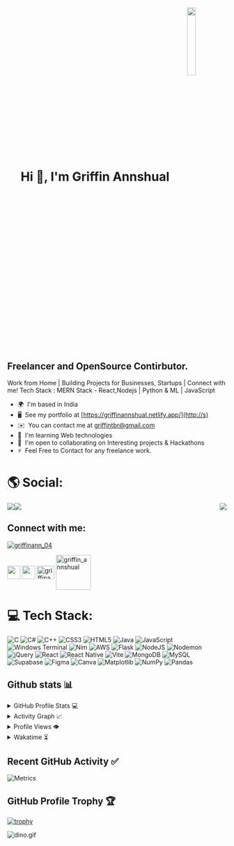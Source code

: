 
<h1 align="center"><b>Hi 👋, I'm Griffin Annshual</b><img align="center" width="20%" src="https://user-images.githubusercontent.com/74038190/212259476-c8a7ce08-99d8-428b-9227-c938d77eb651.png"></h1>

                                                                

Freelancer and OpenSource Contirbutor.
-------------------------------------

Work from Home | Building Projects for Businesses, Startups | Connect with me! Tech Stack : MERN Stack - React,Nodejs | Python & ML | JavaScript

*   🌍  I'm based in India
*   🖥️  See my portfolio at [https://griffinannshual.netlify.app/](http://s)
*   ✉️  You can contact me at [griffintbr@gmail.com](mailto:griffintbr@gmail.com)
*   🧠  I'm learning Web technologies
*   🤝  I'm open to collaborating on Interesting projects & Hackathons
*   ⚡  Feel Free to Contact for any freelance work.

# 🌎 Social:
<a href="https://www.github.com/GriffinAnnshual" target="_blank" rel="noreferrer"><img
                  src="https://img.shields.io/github/followers/GriffinAnnshual?logo=github&style=for-the-badge&color=84cc16&labelColor=14532d" /></a><a href="https://www.x.com/griffinann_04" target="_blank" rel="noreferrer"><img
                  src="https://img.shields.io/twitter/follow/griffinann_04?logo=twitter&style=for-the-badge&color=84cc16&labelColor=14532d"
                /></a>
<img align="right" src="https://user-images.githubusercontent.com/74038190/216649417-9acc58df-9186-4132-ad43-819a57babb67.gif">

<h2 align="left">Connect with me:</h3>  <p align="left"> <a href="https://twitter.com/griffinann_04" target="blank"><img src="https://img.shields.io/twitter/follow/griffinann_04?logo=twitter&style=for-the-badge" alt="griffinann_04" /></a> 
<p align="left">
<a styles="padding-left:3px" href="https://twitter.com/griffinann_04" target="blank"><img align="center" src="https://cdn-icons-png.flaticon.com/512/3670/3670151.png" height="30" width="30  " /></a>
<a styles="padding-left:3px" href="https://linkedin.com/in/https://www.linkedin.com/in/griffin-annshual-97b615232/" target="blank"><img align="center" src="https://cdn-icons-png.flaticon.com/512/3536/3536505.png" height="30" width="30" /></a>
<a styles="padding-left:3px"href="https://www.codechef.com/users/griffinann" target="blank"><img align="center" src="https://cdn.jsdelivr.net/npm/simple-icons@3.1.0/icons/codechef.svg" alt="griffinann" height="30" width="40" /></a>
<a styles="padding-left:3px" href="https://www.leetcode.com/griffin_annshual" target="blank"><img align="center" src="https://upload.wikimedia.org/wikipedia/commons/0/0a/LeetCode_Logo_black_with_text.svg" alt="griffin_annshual" height="80" width="80" /></a>
</p>


# 💻 Tech Stack:
![C](https://img.shields.io/badge/c-%2300599C.svg?style=for-the-badge&logo=c&logoColor=white) ![C#](https://img.shields.io/badge/c%23-%23239120.svg?style=for-the-badge&logo=c-sharp&logoColor=white) ![C++](https://img.shields.io/badge/c++-%2300599C.svg?style=for-the-badge&logo=c%2B%2B&logoColor=white) ![CSS3](https://img.shields.io/badge/css3-%231572B6.svg?style=for-the-badge&logo=css3&logoColor=white) ![HTML5](https://img.shields.io/badge/html5-%23E34F26.svg?style=for-the-badge&logo=html5&logoColor=white) ![Java](https://img.shields.io/badge/java-%23ED8B00.svg?style=for-the-badge&logo=openjdk&logoColor=white) ![JavaScript](https://img.shields.io/badge/javascript-%23323330.svg?style=for-the-badge&logo=javascript&logoColor=%23F7DF1E) ![Windows Terminal](https://img.shields.io/badge/Windows%20Terminal-%234D4D4D.svg?style=for-the-badge&logo=windows-terminal&logoColor=white) ![Nim](https://img.shields.io/badge/nim-%23FFE953.svg?style=for-the-badge&logo=nim&logoColor=white) ![AWS](https://img.shields.io/badge/AWS-%23FF9900.svg?style=for-the-badge&logo=amazon-aws&logoColor=white) ![Flask](https://img.shields.io/badge/flask-%23000.svg?style=for-the-badge&logo=flask&logoColor=white) ![NodeJS](https://img.shields.io/badge/node.js-6DA55F?style=for-the-badge&logo=node.js&logoColor=white) ![Nodemon](https://img.shields.io/badge/NODEMON-%23323330.svg?style=for-the-badge&logo=nodemon&logoColor=%BBDEAD) ![jQuery](https://img.shields.io/badge/jquery-%230769AD.svg?style=for-the-badge&logo=jquery&logoColor=white) ![React](https://img.shields.io/badge/react-%2320232a.svg?style=for-the-badge&logo=react&logoColor=%2361DAFB) ![React Native](https://img.shields.io/badge/react_native-%2320232a.svg?style=for-the-badge&logo=react&logoColor=%2361DAFB) ![Vite](https://img.shields.io/badge/vite-%23646CFF.svg?style=for-the-badge&logo=vite&logoColor=white) ![MongoDB](https://img.shields.io/badge/MongoDB-%234ea94b.svg?style=for-the-badge&logo=mongodb&logoColor=white) ![MySQL](https://img.shields.io/badge/mysql-%2300000f.svg?style=for-the-badge&logo=mysql&logoColor=white) ![Supabase](https://img.shields.io/badge/Supabase-3ECF8E?style=for-the-badge&logo=supabase&logoColor=white) ![Figma](https://img.shields.io/badge/figma-%23F24E1E.svg?style=for-the-badge&logo=figma&logoColor=white) ![Canva](https://img.shields.io/badge/Canva-%2300C4CC.svg?style=for-the-badge&logo=Canva&logoColor=white) ![Matplotlib](https://img.shields.io/badge/Matplotlib-%23ffffff.svg?style=for-the-badge&logo=Matplotlib&logoColor=black) ![NumPy](https://img.shields.io/badge/numpy-%23013243.svg?style=for-the-badge&logo=numpy&logoColor=white) ![Pandas](https://img.shields.io/badge/pandas-%23150458.svg?style=for-the-badge&logo=pandas&logoColor=white)


## Github stats 📊

<details>
  <summary>GitHub Profile Stats 💻</summary>
  <br/>
    <a href="https://github.com/anuraghazra/github-readme-stats"><img alt="GriffinAnnshual's Github Stats" src="https://github-readme-stats.vercel.app/api/?username=GriffinAnnshual&show_icons=true&count_private=true&theme=default&hide_border=true&bg_color=fff&title_color=00E676&icon_color=00E676" height="192px"/></a>
  <a href="https://github.com/anuraghazra/github-readme-stats"><img alt="GriffinAnnshual's Top Languages" src="https://github-readme-stats.vercel.app/api/top-langs/?username=GriffinAnnshual&langs_count=8&layout=compact&theme=default&hide_border=true&bg_color=fff&title_color=000&icon_color=000&hide=Jupyter%20Notebook" height="192px"/></a>
  <br/>
</details>

<details>
  <summary>Activity Graph 📈</summary>
  <br/>

[![Ashutosh's github activity graph](https://github-readme-activity-graph.vercel.app/graph?username=GriffinAnnshual&bg_color=ffffff&color=000000&line=04e61b&point=403d3d&area=true&hide_border=true)](https://github.com/ashutosh00710/github-readme-activity-graph)

</details>


<details>
  <summary>Profile Views 👁️</summary>
  <br/>
  <img src="https://komarev.com/ghpvc/?username=GriffinAnnshuale&label=PROFILE+VIEWS&style=for-the-badge&color=brightgreen">

</details>


<details>
  <summary>Wakatime ⏳</summary>
  <br/>
  <img src="https://wakatime.com/share/@GriffinAnnshual/d6dcb7a2-5e70-49f5-ae5c-39405f92ffb3.png">
  <br/>
  <br/>
  <br/>

  <img src="https://wakatime.com/share/@GriffinAnnshual/b43da924-55df-4315-897d-e4dd9fb798f9.png">
</details>



## Recent GitHub Activity ✅

![Metrics](https://metrics.lecoq.io/GriffinAnnshual?template=classic&base.header=0&base.activity=0&base.community=0&base.repositories=0&base.metadata=0&activity=1&base=header%2C%20activity%2C%20community%2C%20repositories%2C%20metadata&base.indepth=false&base.hireable=false&base.skip=false&activity=false&activity.limit=5&activity.load=300&activity.days=14&activity.visibility=all&activity.timestamps=true&activity.filter=all&config.timezone=Asia%2FTehran)

## GitHub Profile Trophy 🏆

[![trophy](https://github-profile-trophy.vercel.app/?username=GriffinAnnshual&row=1&margin-w=40)](https://github.com/ryo-ma/github-profile-trophy)

<img data-target="animated-image.replacedImage" alt="dino.gif" class="AnimatedImagePlayer-animatedImage" src="https://github.com/saadeghi/saadeghi/raw/master/dino.gif" style="display: block; opacity: 1;">
